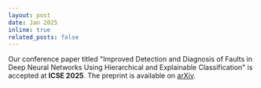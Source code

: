 ```yaml
---
layout: post
date: Jan 2025
inline: true
related_posts: false
---
```


Our conference paper titled "Improved Detection and Diagnosis of Faults in Deep Neural Networks Using Hierarchical and Explainable Classification" is accepted at <b>ICSE 2025</b>. The preprint is available on [arXiv](https://arxiv.org/abs/2501.12560).